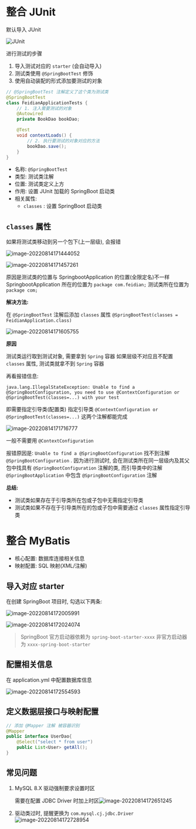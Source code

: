 # 整合 JUnit

默认导入 JUnit

![JUnit](03整合第三方技术.assets/JUnit.png)

进行测试的步骤

1. 导入测试对应的 `starter` (会自动导入)
2. 测试类使用 `@SpringBootTest` 修饰
3. 使用自动装配的形式添加要测试的对象

```java
// @SpringBootTest 注解定义了这个类为测试类
@SpringBootTest
class FeidianApplicationTests {
    // 1. 注入需要测试的对象
    @Autowired
    private BookDao bookDao;

    @Test
    void contextLoads() {
        // 2. 执行要测试的对象对应的方法
        bookDao.save();
    }
}
```

+ 名称: `@SpringBootTest`
+ 类型: 测试类注解
+ 位置: 测试类定义上方
+ 作用: 设置 JUnit 加载的 SpringBoot 启动类
+ 相关属性:
  + `classes` : 设置 SpringBoot 启动类

## `classes` 属性

如果将测试类移动到另一个包下(上一层级), 会报错

![image-20220814171444052](03整合第三方技术.assets/image-20220814171444052.png)

![image-20220814171457261](03整合第三方技术.assets/image-20220814171457261.png)

原因是测试类的位置与 SpringbootApplication 的位置(全限定名)不一样
SpringbootApplication 所在的位置为 `package com.feidian;`
测试类所在位置为 `package com;`

**解决方法:**

在 `@SpringBootTest` 注解后添加 `classes` 属性 `@SpringBootTest(classes = FeidianApplication.class)`

![image-20220814171605755](03整合第三方技术.assets/image-20220814171605755.png)

**原因**

测试类运行取到测试对象, 需要拿到 `Spring` 容器
如果层级不对应且不配置 `classes` 属性, 测试类就拿不到 `Spring` 容器

再看报错信息:

```
java.lang.IllegalStateException: Unable to find a @SpringBootConfiguration, you need to use @ContextConfiguration or @SpringBootTest(classes=...) with your test
```

即需要指定引导类(配置类)
指定引导类 `@ContextConfiguration or @SpringBootTest(classes=...)` 这两个注解都能完成

![image-20220814171716777](03整合第三方技术.assets/image-20220814171716777.png)

一般不需要用 `@ContextConfiguration`

报错原因是: `Unable to find a @SpringBootConfiguration` 找不到注解 `@SpringBootConfiguration` . 因为进行测试时, 会在测试类所在同一层级内及其父包中找具有 `@SpringBootConfiguration` 注解的类, 而引导类中的注解 `@SpringBootApplication` 中包含 `@SpringBootConfiguration` 注解

**总结:**

+ 测试类如果存在于引导类所在包或子包中无需指定引导类
+ 测试类如果不存在于引导类所在的包或子包中需要通过 `classes` 属性指定引导类

# 整合 MyBatis

+ 核心配置: 数据库连接相关信息
+ 映射配置: SQL 映射(XML/注解)

## 导入对应 starter

在创建 SpringBoot 项目时, 勾选以下两条:

![image-20220814172005991](03整合第三方技术.assets/image-20220814172005991.png)

![image-20220814172024074](03整合第三方技术.assets/image-20220814172024074.png)

> SpringBoot 官方启动器依赖为 `spring-boot-starter-xxxx` 
> 非官方启动器为 `xxxx-spring-boot-starter` 



## 配置相关信息

在 application.yml 中配置数据库信息

![image-20220814172554593](03整合第三方技术.assets/image-20220814172554593.png)

## 定义数据层接口与映射配置

```java
// 添加 @Mapper 注解 被容器识别
@Mapper
public interface UserDao{
	@Select("select * from user")
	public List<User> getAll();
}
```

## 常见问题

1. MySQL 8.X 驱动强制要求设置时区

   需要在配置 JDBC Driver 时加上时区![image-20220814172651245](03整合第三方技术.assets/image-20220814172651245.png)

2. 驱动类过时, 提醒更换为 `com.mysql.cj.jdbc.Driver`![image-20220814172728954](03整合第三方技术.assets/image-20220814172728954.png)